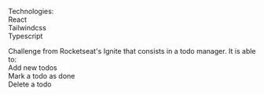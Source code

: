 Technologies:  
  React  
  Tailwindcss  
  Typescript  
  
Challenge from Rocketseat's Ignite that consists in a todo manager. It is able to:  
  Add new todos  
  Mark a todo as done  
  Delete a todo  
